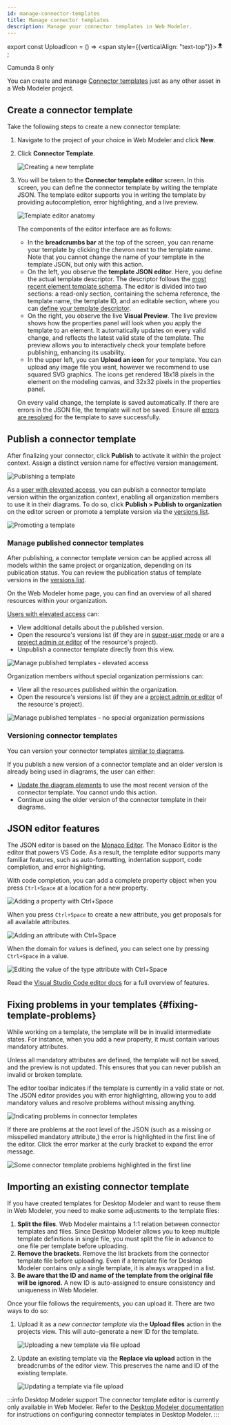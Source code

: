```yaml
---
id: manage-connector-templates
title: Manage connector templates
description: Manage your connector templates in Web Modeler.
---
```


export const UploadIcon = () => <span style={{verticalAlign: "text-top"}}><svg xmlns="http://www.w3.org/2000/svg" viewBox="0 0 24 24" width="16" height="16"><path d="M0 0h24v24H0z" fill="none"></path><path d="M9 16h6v-6h4l-7-7-7 7h4zm-4 2h14v2H5z" fill="currentColor"></path></svg></span>;

<span class="badge badge--cloud">Camunda 8 only</span>

You can create and manage [Connector templates](/components/connectors/custom-built-connectors/connector-templates.md) just as any other asset in a Web Modeler project.

## Create a connector template

Take the following steps to create a new connector template:

1. Navigate to the project of your choice in Web Modeler and click **New**.

2. Click **Connector Template**.

   ![Creating a new template](img/connector-templates/create-connector-template-1.png)

3. You will be taken to the **Connector template editor** screen. In this screen, you can define the connector template by writing the template JSON. The template editor supports you in writing the template by providing autocompletion, error highlighting, and a live preview.

   ![Template editor anatomy](img/connector-templates/create-connector-template-2.png)

   The components of the editor interface are as follows:

   - In the **breadcrumbs bar** at the top of the screen, you can rename your template by clicking the chevron next to the template name. Note that you cannot change the name of your template in the template JSON, but only with this action.
   - On the left, you observe the **template JSON editor**. Here, you define the actual template descriptor. The descriptor follows the [most recent element template schema](https://github.com/camunda/element-templates-json-schema). The editor is divided into two sections: a read-only section, containing the schema reference, the template name, the template ID, and an editable section, where you can [define your template descriptor](/components/modeler/desktop-modeler/element-templates/defining-templates.md).
   - On the right, you observe the live **Visual Preview**. The live preview shows how the properties panel will look when you apply the template to an element. It automatically updates on every valid change, and reflects the latest valid state of the template. The preview allows you to interactively check your template before publishing, enhancing its usability.
   - In the upper left, you can **Upload an icon** for your template. You can upload any image file you want, however we recommend to use squared SVG graphics. The icons get rendered 18x18 pixels in the element on the modeling canvas, and 32x32 pixels in the properties panel.

   On every valid change, the template is saved automatically. If there are errors in the JSON file, the template will not be saved. Ensure all [errors are resolved](#fixing-template-problems) for the template to save successfully.

## Publish a connector template

After finalizing your connector, click **Publish** to activate it within the project context. Assign a distinct version name for effective version management.

![Publishing a template](img/connector-templates/create-connector-template-3.png)

As a [user with elevated access](/components/modeler/web-modeler/collaboration.md#elevated-access), you can publish a connector template version within the organization context, enabling all organization members to use it in their diagrams.
To do so, click **Publish > Publish to organization** on the editor screen or promote a template version via the [versions list](#versioning-connector-templates).

![Promoting a template](img/connector-templates/create-connector-template-4.png)

### Manage published connector templates

After publishing, a connector template version can be applied across all models within the same project or organization, depending on its publication status. You can review the publication status of template versions in the [versions list](#versioning-connector-templates).

On the Web Modeler home page, you can find an overview of all shared resources within your organization.

[Users with elevated access](/components/modeler/web-modeler/collaboration.md#elevated-access) can:

- View additional details about the published version.
- Open the resource's versions list (if they are in [super-user mode](/components/modeler/web-modeler/collaboration.md#super-user-mode) or are a [project admin or editor](/components/modeler/web-modeler/collaboration.md#access-rights-and-permissions) of the resource's project).
- Unpublish a connector template directly from this view.

![Manage published templates - elevated access](img/connector-templates/manage-connector-templates-org-privileges.png)

Organization members without special organization permissions can:

- View all the resources published within the organization.
- Open the resource's versions list (if they are a [project admin or editor](/components/modeler/web-modeler/collaboration.md#access-rights-and-permissions) of the resource's project).

![Manage published templates - no special organization permissions](img/connector-templates/manage-connector-templates-no-org-privileges.png)

### Versioning connector templates

You can version your connector templates [similar to diagrams](/components/modeler/web-modeler/versions.md).

If you publish a new version of a connector template and an older version is already being used in diagrams, the user can either:

- [Update the diagram elements](/components/modeler/desktop-modeler/element-templates/using-templates.md#updating-templates) to use the most recent version of the connector template. You cannot undo this action.
- Continue using the older version of the connector template in their diagrams.

## JSON editor features

The JSON editor is based on the [Monaco Editor](https://microsoft.github.io/monaco-editor/). The Monaco Editor is the editor that powers VS Code. As a result, the template editor supports many familiar features, such as auto-formatting, indentation support, code completion, and error highlighting.

With code completion, you can add a complete property object when you press `Ctrl+Space` at a location for a new property.

![Adding a property with Ctrl+Space](img/connector-templates/edit-connector-template-1.png)

When you press `Ctrl+Space` to create a new attribute, you get proposals for all available attributes.

![Adding an attribute with Ctrl+Space](img/connector-templates/edit-connector-template-2.png)

When the domain for values is defined, you can select one by pressing `Ctrl+Space` in a value.

![Editing the value of the `type` attribute with Ctrl+Space](img/connector-templates/edit-connector-template-3.png)

Read the [Visual Studio Code editor docs](https://code.visualstudio.com/docs/editor/editingevolved) for a full overview of features.

## Fixing problems in your templates {#fixing-template-problems}

While working on a template, the template will be in invalid intermediate states. For instance, when you add a new property, it must contain various mandatory attributes.

Unless all mandatory attributes are defined, the template will not be saved, and the preview is not updated. This ensures that you can never publish an invalid or broken template.

The editor toolbar indicates if the template is currently in a valid state or not. The JSON editor provides you with error highlighting, allowing you to add mandatory values and resolve problems without missing anything.

![Indicating problems in connector templates](img/connector-templates/fix-connector-template-problems.png)

If there are problems at the root level of the JSON (such as a missing or misspelled mandatory attribute,) the error is highlighted in the first line of the editor. Click the error marker at the curly bracket to expand the error message.

![Some connector template problems highlighted in the first line](img/connector-templates/fix-connector-template-problems-2.png)

## Importing an existing connector template

If you have created templates for Desktop Modeler and want to reuse them in Web Modeler, you need to make some adjustments to the template files:

1. **Split the files**. Web Modeler maintains a 1:1 relation between connector templates and files. Since Desktop Modeler allows you to keep multiple template definitions in single file, you must split the file in advance to one file per template before uploading.
2. **Remove the brackets**. Remove the list brackets from the connector template file before uploading. Even if a template file for Desktop Modeler contains only a single template, it is always wrapped in a list.
3. **Be aware that the ID and name of the template from the original file will be ignored.** A new ID is auto-assigned to ensure consistency and uniqueness in Web Modeler.

Once your file follows the requirements, you can upload it. There are two ways to do so:

1. Upload it as a _new connector template_ via the <UploadIcon /> **Upload files** action in the projects view. This will auto-generate a new ID for the template.

   ![Uploading a new template via file upload](img/connector-templates/upload-files.png)

2. Update an existing template via the **Replace via upload** action in the breadcrumbs of the editor view. This preserves the name and ID of the existing template.

   ![Updating a template via file upload](img/connector-templates/replace-via-upload.png)

:::info Desktop Modeler support
The connector template editor is currently only available in Web Modeler. Refer to the [Desktop Modeler documentation](/components/modeler/desktop-modeler/element-templates/about-templates.md) for instructions on configuring connector templates in Desktop Modeler.
:::
